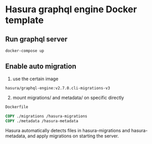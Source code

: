 # Hasura graphql engine Docker template

## Run graphql server
```shell
docker-compose up
```

## Enable auto migration
1. use the certain image
```text
hasura/graphql-engine:v2.7.0.cli-migrations-v3
```

2. mount migrations/ and metadata/ on specific directly
```dockerfile
Dockerfile

COPY ./migrations /hasura-migrations
COPY ./metadata /hasura-metadata
```
Hasura automatically detects files in hasura-migrations and hasura-metadata, and apply migrations on starting the server.
